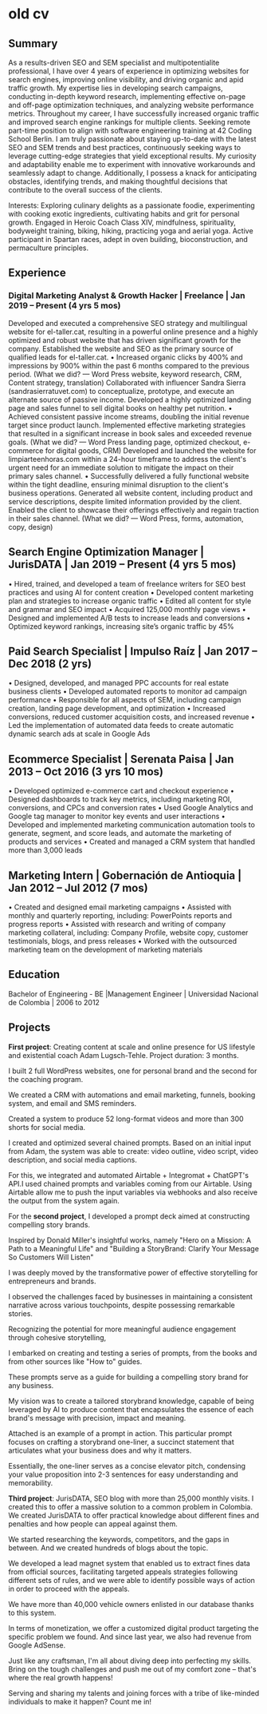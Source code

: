 # old cv

## Summary



As a results-driven SEO and SEM specialist and multipotentialite professional, I have over 4 years of experience in optimizing websites for search engines, improving online visibility, and driving organic and apid traffic growth. My expertise lies in developing search campaigns, conducting in-depth keyword research, implementing effective on-page and off-page optimization techniques, and analyzing website performance metrics. Throughout my career, I have successfully increased organic traffic and improved search engine rankings for multiple clients. Seeking remote
part-time position to align with software engineering training at 42 Coding School Berlin.
I am truly passionate about staying up-to-date with the latest SEO and SEM trends and best practices, continuously seeking ways to leverage cutting-edge strategies that yield exceptional results. My curiosity and adaptability
enable me to experiment with innovative workarounds and seamlessly adapt to change. Additionally, I possess a knack for anticipating obstacles, identifying trends, and making thoughtful decisions that contribute to the overall success of the clients.

Interests: Exploring culinary delights as a passionate foodie, experimenting with cooking exotic ingredients, cultivating habits and grit for personal growth. Engaged in Heroic Coach Class XIV, mindfulness, spirituality, bodyweight training, biking, hiking, practicing yoga and aerial yoga. Active participant in Spartan races, adept in oven building, bioconstruction, and permaculture principles.

## Experience

### Digital Marketing Analyst & Growth Hacker | Freelance | Jan 2019 – Present (4 yrs 5 mos)
Developed and executed a comprehensive SEO strategy and multilingual website for el-taller.cat, resulting in a
powerful online presence and a highly optimized and robust website that has driven significant growth for the
company. Established the website and SEO as the primary source of qualified leads for el-taller.cat.
• Increased organic clicks by 400% and impressions by 900% within the past 6 months compared to the previous
period. (What we did? — Word Press website, keyword research, CRM, Content strategy, translation)
Collaborated with influencer Sandra Sierra (sandrasierratuvet.com) to conceptualize, prototype, and execute an
alternate source of passive income. Developed a highly optimized landing page and sales funnel to sell digital books
on healthy pet nutrition.
• Achieved consistent passive income streams, doubling the initial revenue target since product launch.
Implemented effective marketing strategies that resulted in a significant increase in book sales and exceeded
revenue goals. (What we did? — Word Press landing page, optimized checkout, e-commerce for digital goods, CRM)
Developed and launched the website for limpiarteenhoras.com within a 24-hour timeframe to address the
client's urgent need for an immediate solution to mitigate the impact on their primary sales channel.
• Successfully delivered a fully functional website within the tight deadline, ensuring minimal disruption to the
client's business operations. Generated all website content, including product and service descriptions, despite
limited information provided by the client. Enabled the client to showcase their offerings effectively and regain
traction in their sales channel. (What we did? — Word Press, forms, automation, copy, design)


## Search Engine Optimization Manager | JurisDATA | Jan 2019 – Present (4 yrs 5 mos)
• Hired, trained, and developed a team of freelance writers for SEO best practices and using AI for content creation
• Developed content marketing plan and strategies to increase organic traffic
• Edited all content for style and grammar and SEO impact
• Acquired 125,000 monthly page views
• Designed and implemented A/B tests to increase leads and conversions
• Optimized keyword rankings, increasing site’s organic traffic by 45%

## Paid Search Specialist | Impulso Raíz | Jan 2017 – Dec 2018 (2 yrs)
• Designed, developed, and managed PPC accounts for real estate business clients
• Developed automated reports to monitor ad campaign performance
• Responsible for all aspects of SEM, including campaign creation, landing page development, and optimization
• Increased conversions, reduced customer acquisition costs, and increased revenue
• Led the implementation of automated data feeds to create automatic dynamic search ads at scale in Google Ads

## Ecommerce Specialist | Serenata Paisa | Jan 2013 – Oct 2016 (3 yrs 10 mos)
• Developed optimized e-commerce cart and checkout experience
• Designed dashboards to track key metrics, including marketing ROI, conversions, and CPCs and conversion rates
• Used Google Analytics and Google tag manager to monitor key events and user interactions
• Developed and implemented marketing communication automation tools to generate, segment, and score leads,
and automate the marketing of products and services
• Created and managed a CRM system that handled more than 3,000 leads

## Marketing Intern | Gobernación de Antioquia | Jan 2012 – Jul 2012 (7 mos)
• Created and designed email marketing campaigns
• Assisted with monthly and quarterly reporting, including: PowerPoints reports and progress reports
• Assisted with research and writing of company marketing collateral, including: Company Profile, website copy,
customer testimonials, blogs, and press releases
• Worked with the outsourced marketing team on the development of marketing materials

## Education
Bachelor of Engineering - BE |Management Engineer | Universidad Nacional de Colombia | 2006 to 2012


## Projects

**First project**: Creating content at scale and online presence for US lifestyle and existential coach Adam Lugsch-Tehle. Project duration: 3 months.

I built 2 full WordPress websites, one for personal brand and the second for the coaching program. 

We created a CRM with automations and email marketing, funnels, booking system, and email and SMS reminders.

Created a system to produce 52 long-format videos and more than 300 shorts for social media. 

I created and optimized several chained prompts. Based on an initial input from Adam, the system was able to create: video outline, video script, video description, and social media captions. 

For this, we integrated and automated Airtable + Integromat + ChatGPT's API.I used chained prompts and variables coming from our Airtable. Using Airtable allow me to push the input variables via webhooks and also receive the output from the system again.

For the **second project**, I developed a prompt deck aimed at constructing compelling story brands. 

Inspired by Donald Miller's insightful works, namely "Hero on a Mission: A Path to a Meaningful Life" and "Building a StoryBrand: Clarify Your Message So Customers Will Listen" 

I was deeply moved by the transformative power of effective storytelling for entrepreneurs and brands.

I observed the challenges faced by businesses in maintaining a consistent narrative across various touchpoints, despite possessing remarkable stories. 

Recognizing the potential for more meaningful audience engagement through cohesive storytelling, 

I embarked on creating and testing a series of prompts, from the books and from other sources like "How to" guides.

These prompts serve as a guide for building a compelling story brand for any business.

My vision was to create a tailored storybrand knowledge, capable of being leveraged by AI to produce content that encapsulates the essence of each brand's message with precision, impact and meaning.

Attached is an example of a prompt in action. This particular prompt focuses on crafting a storybrand one-liner, a succinct statement that articulates what your business does and why it matters. 

Essentially, the one-liner serves as a concise elevator pitch, condensing your value proposition into 2-3 sentences for easy understanding and memorability.

**Third project**: JurisDATA, SEO blog with more than 25,000 monthly visits. I created this to offer a massive solution to a common problem in Colombia. We created JurisDATA to offer practical knowledge about different fines and penalties and how people can appeal against them. 

We started researching the keywords, competitors, and the gaps in between. And we created hundreds of blogs about the topic. 

We developed a lead magnet system that enabled us to extract fines data from official sources, facilitating targeted appeals strategies following different sets of rules, and we were able to identify possible ways of action in order to proceed with the appeals. 

We have more than 40,000 vehicle owners enlisted in our database thanks to this system. 

In terms of monetization, we offer a customized digital product targeting the specific problem we found. And since last year, we also had revenue from Google AdSense.


Just like any craftsman, I'm all about diving deep into perfecting my skills. Bring on the tough challenges and push me out of my comfort zone – that's where the real growth happens! 

Serving and sharing my talents and joining forces with a tribe of like-minded individuals to make it happen? Count me in!

